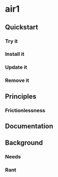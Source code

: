 # air1

## Quickstart

### Try it

### Install it

### Update it

### Remove it

## Principles

### Frictionlessness

## Documentation

## Background

### Needs

### Rant
